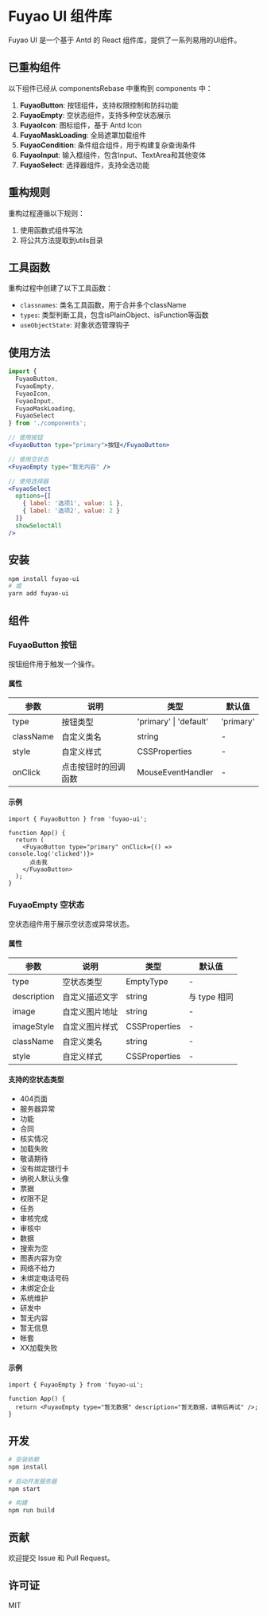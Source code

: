 # Fuyao UI 组件库

Fuyao UI 是一个基于 Antd 的 React 组件库，提供了一系列易用的UI组件。

## 已重构组件

以下组件已经从 componentsRebase 中重构到 components 中：

1. **FuyaoButton**: 按钮组件，支持权限控制和防抖功能
2. **FuyaoEmpty**: 空状态组件，支持多种空状态展示
3. **FuyaoIcon**: 图标组件，基于 Antd Icon
4. **FuyaoMaskLoading**: 全局遮罩加载组件
5. **FuyaoCondition**: 条件组合组件，用于构建复杂查询条件
6. **FuyaoInput**: 输入框组件，包含Input、TextArea和其他变体
7. **FuyaoSelect**: 选择器组件，支持全选功能

## 重构规则

重构过程遵循以下规则：

1. 使用函数式组件写法
2. 将公共方法提取到utils目录

## 工具函数

重构过程中创建了以下工具函数：

- `classnames`: 类名工具函数，用于合并多个className
- `types`: 类型判断工具，包含isPlainObject、isFunction等函数
- `useObjectState`: 对象状态管理钩子

## 使用方法

```jsx
import {
  FuyaoButton,
  FuyaoEmpty,
  FuyaoIcon,
  FuyaoInput,
  FuyaoMaskLoading,
  FuyaoSelect
} from './components';

// 使用按钮
<FuyaoButton type="primary">按钮</FuyaoButton>

// 使用空状态
<FuyaoEmpty type="暂无内容" />

// 使用选择器
<FuyaoSelect
  options={[
    { label: '选项1', value: 1 },
    { label: '选项2', value: 2 }
  ]}
  showSelectAll
/>
```

## 安装

```bash
npm install fuyao-ui
# 或
yarn add fuyao-ui
```

## 组件

### FuyaoButton 按钮

按钮组件用于触发一个操作。

#### 属性

| 参数      | 说明                 | 类型                   | 默认值    |
| --------- | -------------------- | ---------------------- | --------- |
| type      | 按钮类型             | 'primary' \| 'default' | 'primary' |
| className | 自定义类名           | string                 | -         |
| style     | 自定义样式           | CSSProperties          | -         |
| onClick   | 点击按钮时的回调函数 | MouseEventHandler      | -         |

#### 示例

```tsx
import { FuyaoButton } from 'fuyao-ui';

function App() {
  return (
    <FuyaoButton type="primary" onClick={() => console.log('clicked')}>
      点击我
    </FuyaoButton>
  );
}
```

### FuyaoEmpty 空状态

空状态组件用于展示空状态或异常状态。

#### 属性

| 参数        | 说明           | 类型          | 默认值       |
| ----------- | -------------- | ------------- | ------------ |
| type        | 空状态类型     | EmptyType     | -            |
| description | 自定义描述文字 | string        | 与 type 相同 |
| image       | 自定义图片地址 | string        | -            |
| imageStyle  | 自定义图片样式 | CSSProperties | -            |
| className   | 自定义类名     | string        | -            |
| style       | 自定义样式     | CSSProperties | -            |

#### 支持的空状态类型

- 404页面
- 服务器异常
- 功能
- 合同
- 核实情况
- 加载失败
- 敬请期待
- 没有绑定银行卡
- 纳税人默认头像
- 票据
- 权限不足
- 任务
- 审核完成
- 审核中
- 数据
- 搜索为空
- 图表内容为空
- 网络不给力
- 未绑定电话号码
- 未绑定企业
- 系统维护
- 研发中
- 暂无内容
- 暂无信息
- 帐套
- XX加载失败

#### 示例

```tsx
import { FuyaoEmpty } from 'fuyao-ui';

function App() {
  return <FuyaoEmpty type="暂无数据" description="暂无数据，请稍后再试" />;
}
```

## 开发

```bash
# 安装依赖
npm install

# 启动开发服务器
npm start

# 构建
npm run build
```

## 贡献

欢迎提交 Issue 和 Pull Request。

## 许可证

MIT
